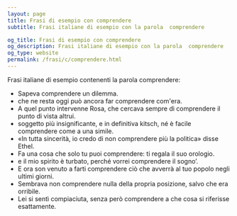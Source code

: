 ```yaml
---
layout: page
title: Frasi di esempio con comprendere 
subtitle: Frasi italiane di esempio con la parola  comprendere

og_title: Frasi di esempio con comprendere 
og_description: Frasi italiane di esempio con la parola  comprendere
og_type: website
permalink: /frasi/c/comprendere.html
---
```


Frasi italiane di esempio contenenti la parola comprendere:


- Sapeva comprendere un dilemma.
- che ne resta oggi può ancora far comprendere com'era.
- A quel punto intervenne Rosa, che cercava sempre di comprendere il punto di vista altrui.
- soggetto più insignificante, e in definitiva kitsch, né è facile comprendere come a una simile.
- «In tutta sincerità, io credo di non comprendere più la politica» disse Ethel.
- Fa una cosa che solo tu puoi comprendere: ti regala il suo orologio.
- e il mio spirito è turbato, perché vorrei comprendere il sogno’.
- E ora son venuto a farti comprendere ciò che avverrà al tuo popolo negli ultimi giorni.
- Sembrava non comprendere nulla della propria posizione, salvo che era orribile.
- Lei si sentì compiaciuta, senza però comprendere a che cosa si riferisse esattamente.
